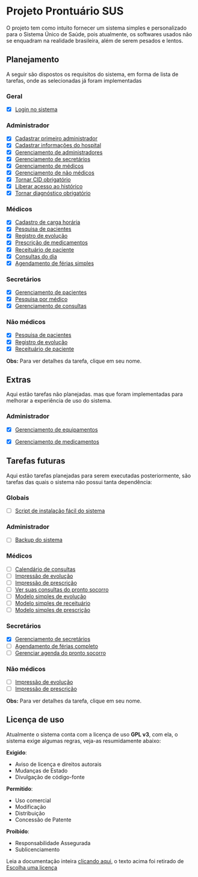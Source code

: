# Projeto Prontuário SUS

O projeto tem como intuito fornecer um sistema simples e personalizado para o Sistema Único de Saúde, pois atualmente, os softwares usados não se enquadram na realidade brasileira, além de serem pesados e lentos.

## Planejamento

A seguir são dispostos os requisitos do sistema, em forma de lista de tarefas, onde as selecionadas já foram implementadas

### Geral

- [x] [Login no sistema](./planejamento/login.md)

### Administrador

- [x] [Cadastrar primeiro administrador](./planejamento/primeiro-adm.md)
- [x] [Cadastrar informações do hospital](./planejamento/info-hospital.md)
- [x] [Gerenciamento de administradores](./planejamento/gerencia-admin.md)
- [x] [Gerenciamento de secretários](./planejamento/gerencia-secretarios.md)
- [x] [Gerenciamento de médicos](./planejamento/gerencia-medicos.md)
- [x] [Gerenciamento de não médicos](./planejamento/gerencia-nao-medicos.md)
- [x] [Tornar CID obrigatório](./planejamento/cid-obrigatorio.md)
- [x] [Liberar acesso ao histórico](./planejamento/acesso-historico.md)
- [x] [Tornar diagnóstico obrigatório](./planejamento/diagnostico-obrigatorio.md)

### Médicos

- [x] [Cadastro de carga horária](./planejamento/gerencia-horario.md)
- [x] [Pesquisa de pacientes](./planejamento/pesquisa-pacientes.md)
- [x] [Registro de evolução](./planejamento/registro-evolucao.md)
- [x] [Prescrição de medicamentos](./planejamento/prescricao.md)
- [x] [Receituário de paciente](./planejamento/receituario-paciente.md)
- [x] [Consultas do dia](./planejamento/consultas-dia.md)
- [x] [Agendamento de férias simples](./planejamento/gerencia-ferias-simples.md)

### Secretários

- [x] [Gerenciamento de pacientes](./planejamento/gerencia-pacientes.md)
- [x] [Pesquisa por médico](./planejamento/pesquisa-medico.md)
- [x] [Gerenciamento de consultas](./planejamento/gerencia-consultas.md)

### Não médicos

- [x] [Pesquisa de pacientes](./planejamento/pesquisa-pacientes.md)
- [x] [Registro de evolução](./planejamento/registro-evolucao.md)
- [x] [Receituário de paciente](./planejamento/receituario-paciente.md)

**Obs:** Para ver detalhes da tarefa, clique em seu nome.

## Extras

Aqui estão tarefas não planejadas. mas que foram implementadas para melhorar a experiência de uso do sistema.


### Administrador

- [x] [Gerenciamento de equipamentos](./planejamento/gerencia-equipamento.md)
- [x] [Gerenciamento de medicamentos](./planejamento/gerencia-medicamento.md)


## Tarefas futuras

Aqui estão tarefas planejadas para serem executadas posteriormente, são tarefas das quais o sistema não possui tanta dependência:

### Globais

- [ ] [Script de instalação fácil do sistema](./planejamento/script-instalacao.md)

### Administrador

- [ ] [Backup do sistema](./planejamento/backup.md)

### Médicos

- [ ] [Calendário de consultas](./planejamento/calendario-consultas.md)
- [ ] [Impressão de evolução](./planejamento/impressao-evolucao.md)
- [ ] [Impressão de prescrição](./planejamento/impressao-prescricao.md)
- [ ] [Ver suas consultas do pronto socorro](./planejamento/consultas-pronto-socorro.md)
- [ ] [Modelo simples de evolução](./planejamento/modelo-evolucao.md)
- [ ] [Modelo simples de receituário](./planejamento/modelo-receituario.md)
- [ ] [Modelo simples de prescrição](./planejamento/modelo-prescricao.md)

### Secretários

- [x] [Gerenciamento de secretários](./planejamento/gerencia-secretarios.md)
- [ ] [Agendamento de férias completo](./planejamento/gerencia-ferias.md)
- [ ] [Gerenciar agenda do pronto socorro](./planejamento/gerencia-pronto-socorro.md)

### Não médicos

- [ ] [Impressão de evolução](./planejamento/impressao-evolucao.md)
- [ ] [Impressão de prescrição](./planejamento/impressao-prescricao.md)

**Obs:** Para ver detalhes da tarefa, clique em seu nome.

## Licença de uso

Atualmente o sistema conta com a licença de uso **GPL v3**, com ela, o sistema exige algumas regras, veja-as resumidamente abaixo:

**Exigido**:

* Aviso de licença e direitos autorais
* Mudanças de Estado
* Divulgação de código-fonte

**Permitido**:

* Uso comercial
* Modificação
* Distribuição
* Concessão de Patente

**Proibido**:

* Responsabilidade Assegurada
* Sublicenciamento

Leia a documentação inteira [clicando aqui](./LICENSE.txt), o texto acima foi retirado de [Escolha uma licença](http://escolhaumalicenca.com.br/licencas/gpl-v3/#)
